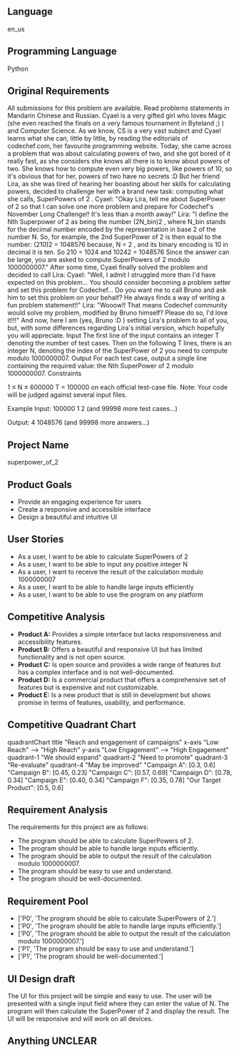 ## Language

en_us

## Programming Language

Python

## Original Requirements

All submissions for this problem are available. Read problems statements in  Mandarin Chinese  and  Russian.
Cyael is a very gifted girl who loves Magic (she even reached the finals on a very famous tournament in Byteland ;) ) and Computer Science. As we know, CS is a very vast subject and Cyael learns what she can, little by little, by reading the editorials of codechef.com, her favourite programming website.
Today, she came across a problem that was about calculating powers of two, and she got bored of it really fast, as she considers she knows all there is to know about powers of two. She knows how to compute even very big powers, like powers of 10, so it's obvious that for her, powers of two have no secrets :D
But her friend Lira, as she was tired of hearing her boasting about her skills for calculating powers, decided to challenge her with a brand new task: computing what she calls,  SuperPowers of 2 . 
Cyael: "Okay Lira, tell me about SuperPower of 2 so that I can solve one more problem and prepare for Codechef's November Long Challenge!! It's less than a month away!"
 Lira: "I define the Nth Superpower of 2 as being the number (2N_bin)2 , where N_bin stands for the decimal number encoded by the representation in base 2 of the number N.
So, for example, the 2nd SuperPower of 2 is then equal to the number:
(210)2 = 1048576
because,  N = 2 , and its binary encoding is 10 in decimal it is ten. So 210 = 1024 and 10242 = 1048576 
Since the answer can be large, you are asked to compute SuperPowers of 2 modulo 1000000007."
After some time, Cyael finally solved the problem and decided to call Lira:
Cyael: "Well, I admit I struggled more than I'd have expected on this problem... You should consider becoming a problem setter and set this problem for Codechef... Do you want me to call Bruno and ask him to set this problem on your behalf? He always finds a way of writing a fun problem statement!!" 
 Lira: "Wooow!! That means Codechef community would solve my problem, modified by Bruno himself? Please do so, I'd love it!!!"
 And now, here I am (yes, Bruno :D ) setting Lira's problem to all of you, but, with some differences regarding Lira's initial version, which hopefully you will appreciate. 
Input
The first line of the input contains an integer T denoting the number of test cases.
Then on the following T lines, there is an integer N, denoting the index of the SuperPower of 2 you need to compute modulo 1000000007.
Output
For each test case, output a single line containing the required value: the Nth SuperPower of 2 modulo 1000000007.
Constraints

1 ≤ N ≤ 600000
T = 100000 on each official test-case file.
Note: Your code will be judged against several input files.

Example
Input:
100000
1
2
(and 99998 more test cases...)

Output:
4
1048576
(and 99998 more answers...)
  

## Project Name

superpower_of_2

## Product Goals

- Provide an engaging experience for users
- Create a responsive and accessible interface
- Design a beautiful and intuitive UI

## User Stories

- As a user, I want to be able to calculate SuperPowers of 2
- As a user, I want to be able to input any positive integer N
- As a user, I want to receive the result of the calculation modulo 1000000007
- As a user, I want to be able to handle large inputs efficiently
- As a user, I want to be able to use the program on any platform

## Competitive Analysis

- **Product A:** Provides a simple interface but lacks responsiveness and accessibility features.
- **Product B:** Offers a beautiful and responsive UI but has limited functionality and is not open source.
- **Product C:** Is open source and provides a wide range of features but has a complex interface and is not well-documented.
- **Product D:** Is a commercial product that offers a comprehensive set of features but is expensive and not customizable.
- **Product E:** Is a new product that is still in development but shows promise in terms of features, usability, and performance.

## Competitive Quadrant Chart

quadrantChart
    title "Reach and engagement of campaigns"
    x-axis "Low Reach" --> "High Reach"
    y-axis "Low Engagement" --> "High Engagement"
    quadrant-1 "We should expand"
    quadrant-2 "Need to promote"
    quadrant-3 "Re-evaluate"
    quadrant-4 "May be improved"
    "Campaign A": [0.3, 0.6]
    "Campaign B": [0.45, 0.23]
    "Campaign C": [0.57, 0.69]
    "Campaign D": [0.78, 0.34]
    "Campaign E": [0.40, 0.34]
    "Campaign F": [0.35, 0.78]
    "Our Target Product": [0.5, 0.6]

## Requirement Analysis

The requirements for this project are as follows:

* The program should be able to calculate SuperPowers of 2.
* The program should be able to handle large inputs efficiently.
* The program should be able to output the result of the calculation modulo 1000000007.
* The program should be easy to use and understand.
* The program should be well-documented.

## Requirement Pool

- ['P0', 'The program should be able to calculate SuperPowers of 2.']
- ['P0', 'The program should be able to handle large inputs efficiently.']
- ['P0', 'The program should be able to output the result of the calculation modulo 1000000007.']
- ['P1', 'The program should be easy to use and understand.']
- ['P1', 'The program should be well-documented.']

## UI Design draft

The UI for this project will be simple and easy to use. The user will be presented with a single input field where they can enter the value of N. The program will then calculate the SuperPower of 2 and display the result. The UI will be responsive and will work on all devices.

## Anything UNCLEAR



